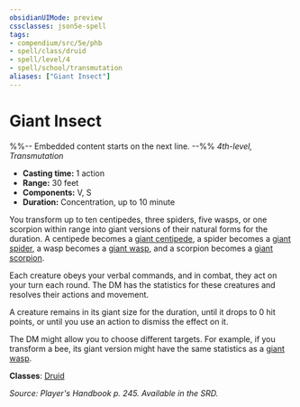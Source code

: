 ```yaml
---
obsidianUIMode: preview
cssclasses: json5e-spell
tags:
- compendium/src/5e/phb
- spell/class/druid
- spell/level/4
- spell/school/transmutation
aliases: ["Giant Insect"]
---
```

# Giant Insect
%%-- Embedded content starts on the next line. --%%
*4th-level, Transmutation*  

- **Casting time:** 1 action
- **Range:** 30 feet
- **Components:** V, S
- **Duration:** Concentration, up to 10 minute

You transform up to ten centipedes, three spiders, five wasps, or one scorpion within range into giant versions of their natural forms for the duration. A centipede becomes a [giant centipede](compendium/bestiary/beast/giant-centipede.md), a spider becomes a [giant spider](compendium/bestiary/beast/giant-spider.md), a wasp becomes a [giant wasp](compendium/bestiary/beast/giant-wasp.md), and a scorpion becomes a [giant scorpion](compendium/bestiary/beast/giant-scorpion.md).

Each creature obeys your verbal commands, and in combat, they act on your turn each round. The DM has the statistics for these creatures and resolves their actions and movement.

A creature remains in its giant size for the duration, until it drops to 0 hit points, or until you use an action to dismiss the effect on it.

The DM might allow you to choose different targets. For example, if you transform a bee, its giant version might have the same statistics as a [giant wasp](compendium/bestiary/beast/giant-wasp.md).

**Classes**: [Druid](compendium/classes/druid.md)

*Source: Player's Handbook p. 245. Available in the SRD.*